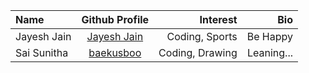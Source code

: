 | Name             |                   Github Profile                   |      Interest       |                       Bio |
| :--------------- | :------------------------------------------------: | ------------------: | ------------------------: |
|Jayesh Jain|[Jayesh Jain](https://github.com/jayesh-JainX/) | Coding, Sports | Be Happy |
|Sai Sunitha|[baekusboo](https://github.com/baekusboo) | Coding, Drawing | Leaning... |